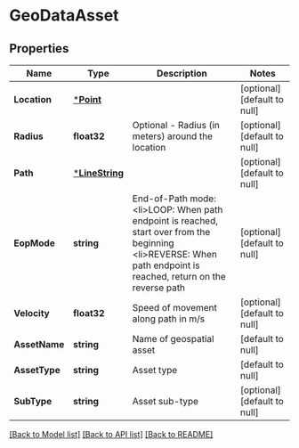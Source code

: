 # GeoDataAsset

## Properties
Name | Type | Description | Notes
------------ | ------------- | ------------- | -------------
**Location** | [***Point**](Point.md) |  | [optional] [default to null]
**Radius** | **float32** | Optional - Radius (in meters) around the location | [optional] [default to null]
**Path** | [***LineString**](LineString.md) |  | [optional] [default to null]
**EopMode** | **string** | End-of-Path mode: &lt;li&gt;LOOP: When path endpoint is reached, start over from the beginning &lt;li&gt;REVERSE: When path endpoint is reached, return on the reverse path | [optional] [default to null]
**Velocity** | **float32** | Speed of movement along path in m/s | [optional] [default to null]
**AssetName** | **string** | Name of geospatial asset | [default to null]
**AssetType** | **string** | Asset type | [default to null]
**SubType** | **string** | Asset sub-type | [optional] [default to null]

[[Back to Model list]](../README.md#documentation-for-models) [[Back to API list]](../README.md#documentation-for-api-endpoints) [[Back to README]](../README.md)


